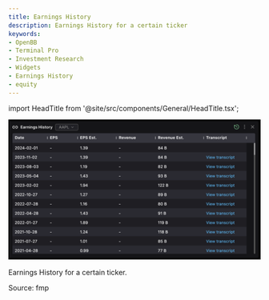 ```yaml
---
title: Earnings History
description: Earnings History for a certain ticker
keywords:
- OpenBB
- Terminal Pro
- Investment Research
- Widgets
- Earnings History
- equity
---
```


import HeadTitle from '@site/src/components/General/HeadTitle.tsx';

<HeadTitle title="Earnings History - equity | OpenBB Terminal Pro Docs" />

<img
    src="https://raw.githubusercontent.com/OpenBB-finance/widgets-library/main/equity/company_events.png"
    alt="OpenBB Terminal Pro Widgets Library"
/>

Earnings History for a certain ticker.

Source: fmp

